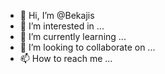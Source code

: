 - 👋 Hi, I’m @Bekajis
- 👀 I’m interested in ...
- 🌱 I’m currently learning ...
- 💞️ I’m looking to collaborate on ...
- 📫 How to reach me ...

<!---
Bekajis/Bekajis is a ✨ special ✨ repository because its `README.md` (this file) appears on your GitHub profile.
You can click the Preview link to take a look at your changes.
--->
